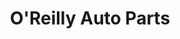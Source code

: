 ---
title: "O'Reilly Auto Parts"
url: /chicago/oreilly-auto-parts-south-pulaski-road/
shop: car parts
---